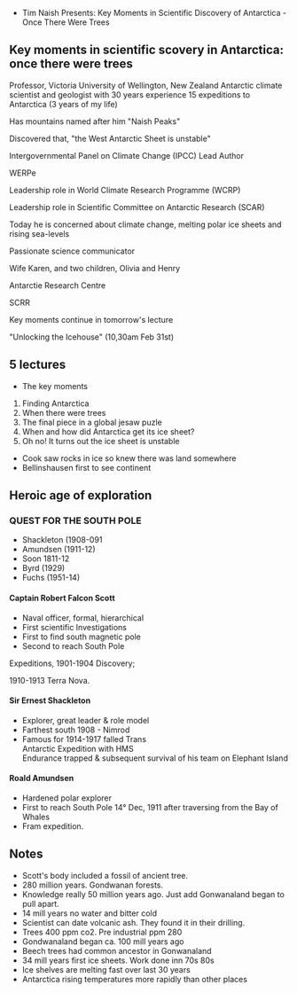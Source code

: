 - Tim Naish Presents: Key Moments in Scientific Discovery of Antarctica - Once There Were Trees
## Key moments in scientific scovery in Antarctica: once there were trees

Professor, Victoria University of Wellington, New Zealand Antarctic climate scientist and geologist with 30 years experience 15 expeditions to Antarctica (3 years of my life)

Has mountains named after him "Naish Peaks"

Discovered that, "the West Antarctic Sheet is unstable"

Intergovernmental Panel on Climate Change (IPCC) Lead Author

WERPe

Leadership role in World Climate Research Programme (WCRP)

Leadership role in Scientific Committee on Antarctic Research (SCAR)

Today he is concerned about climate change, melting polar ice sheets and rising sea-levels

Passionate science communicator

Wife Karen, and two children, Olivia and Henry

Antarctie Research Centre

SCRR

Key moments continue in tomorrow's lecture

"Unlocking the Icehouse" (10,30am Feb 31st)

## 5 lectures
- The key moments
1. Finding Antarctica
2. When there were trees
3. The final piece in a global jesaw puzle
4. When and how did Antarctica get its ice sheet?
5. Oh no! It turns out the ice sheet is unstable
- Cook saw rocks in ice so knew there was land somewhere
- Bellinshausen first to see continent

## Heroic age of exploration

### QUEST FOR THE SOUTH POLE

- Shackleton (1908-091
- Amundsen (1911-12)
- Soon 1811-12
- Byrd (1929)
- Fuchs (1951-14)


#### Captain Robert Falcon Scott

-   ﻿﻿Naval officer, formal, hierarchical
-   ﻿First scientific Investigations
-   ﻿First to find south magnetic pole
-   ﻿Second to reach South Pole

Expeditions, 1901-1904 Discovery;

1910-1913 Terra Nova.

#### Sir Ernest Shackleton

-   ﻿Explorer, great leader & role model
-   ﻿Farthest south 1908 - Nimrod
-   ﻿Famous for 1914-1917 falled Trans  
    Antarctic Expedition with HMS  
    Endurance trapped & subsequent survival of his team on Elephant Island

#### Roald Amundsen

-   ﻿Hardened polar explorer
-   ﻿First to reach South Pole 14° Dec, 1911 after traversing from the Bay of Whales
-   ﻿Fram expedition.

## Notes
- Scott's body included a fossil of ancient tree.
- 280 million years. Gondwanan forests. 
- Knowledge really 50 million years ago. Just add Gonwanaland began to pull apart. 
- 14 mill years no water and bitter cold
- Scientist can date volcanic ash. They found it in their drilling. 
- Trees 400 ppm co2. Pre industrial ppm 280
- Gondwanaland began ca. 100 mill years ago
- Beech trees had common ancestor in Gonwanaland
- 34 mill years first ice sheets. Work done inn 70s 80s
- Ice shelves are melting fast over last 30 years
- Antarctica rising temperatures more rapidly than other places
